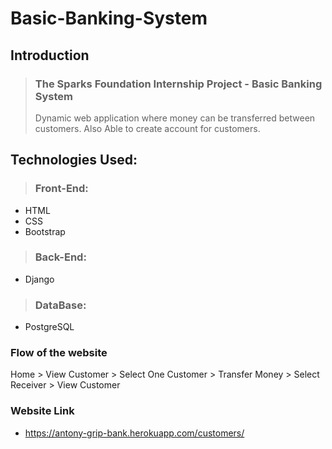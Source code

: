 # Basic-Banking-System

## Introduction
>  ### The Sparks Foundation Internship Project - Basic Banking System
> Dynamic web application where money can be transferred between customers. Also Able to create account for customers.

## Technologies Used:
>  ### Front-End:
- HTML
- CSS
- Bootstrap
> ### Back-End:
-  Django 
> ### DataBase:
-  PostgreSQL

### Flow of the website
Home > View Customer > Select One Customer > Transfer Money > Select Receiver > View Customer

### Website Link
- https://antony-grip-bank.herokuapp.com/customers/
